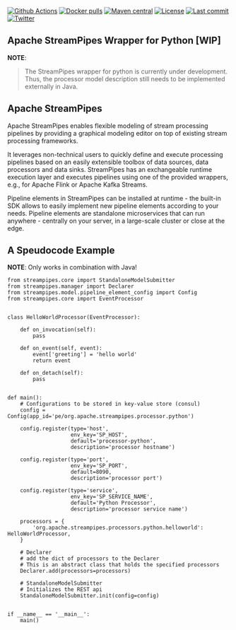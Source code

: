 <!--
  ~ Licensed to the Apache Software Foundation (ASF) under one or more
  ~ contributor license agreements.  See the NOTICE file distributed with
  ~ this work for additional information regarding copyright ownership.
  ~ The ASF licenses this file to You under the Apache License, Version 2.0
  ~ (the "License"); you may not use this file except in compliance with
  ~ the License.  You may obtain a copy of the License at
  ~
  ~    http://www.apache.org/licenses/LICENSE-2.0
  ~
  ~ Unless required by applicable law or agreed to in writing, software
  ~ distributed under the License is distributed on an "AS IS" BASIS,
  ~ WITHOUT WARRANTIES OR CONDITIONS OF ANY KIND, either express or implied.
  ~ See the License for the specific language governing permissions and
  ~ limitations under the License.
  ~
  -->

[![Github Actions](https://img.shields.io/github/workflow/status/apache/streampipes/build-and-deploy-docker-dev)](https://github.com/apache/streampipes/actions/)
[![Docker pulls](https://img.shields.io/docker/pulls/apachestreampipes/backend.svg)](https://hub.docker.com/r/apachestreampipes/backend/)
[![Maven central](https://img.shields.io/maven-central/v/org.apache.streampipes/streampipes-backend.svg)](https://img.shields.io/maven-central/v/org.apache.streampipes/streampipes-backend.svg)
[![License](https://img.shields.io/github/license/apache/streampipes.svg)](http://www.apache.org/licenses/LICENSE-2.0)
[![Last commit](https://img.shields.io/github/last-commit/apache/streampipes.svg)]()
[![Twitter](https://img.shields.io/twitter/follow/StreamPipes.svg?label=Follow&style=social)](https://twitter.com/StreamPipes)

## Apache StreamPipes Wrapper for Python [WIP]
**NOTE**: 

> The StreamPipes wrapper for python is currently under development. Thus, the processor model description still needs to be implemented externally in Java.

## Apache StreamPipes
Apache StreamPipes enables flexible modeling of stream processing pipelines by providing a graphical 
modeling editor on top of existing stream processing frameworks.

It leverages non-technical users to quickly define and execute processing pipelines based on an easily extensible 
toolbox of data sources, data processors and data sinks. StreamPipes has an exchangeable runtime execution layer and executes pipelines using one of the provided wrappers, e.g., for Apache Flink or Apache Kafka Streams.

Pipeline elements in StreamPipes can be installed at runtime - the built-in SDK allows to easily implement new 
pipeline elements according to your needs. Pipeline elements are standalone microservices that can run anywhere - centrally on your server, in a large-scale cluster or close at the edge.


## A Speudocode Example
**NOTE**:
Only works in combination with Java!
````
from streampipes.core import StandaloneModelSubmitter
from streampipes.manager import Declarer
from streampipes.model.pipeline_element_config import Config
from streampipes.core import EventProcessor


class HelloWorldProcessor(EventProcessor):

    def on_invocation(self):
        pass

    def on_event(self, event):
        event['greeting'] = 'hello world'
        return event

    def on_detach(self):
        pass


def main():
    # Configurations to be stored in key-value store (consul)
    config = Config(app_id='pe/org.apache.streampipes.processor.python')

    config.register(type='host',
                    env_key='SP_HOST',
                    default='processor-python',
                    description='processor hostname')

    config.register(type='port',
                    env_key='SP_PORT',
                    default=8090,
                    description='processor port')

    config.register(type='service',
                    env_key='SP_SERVICE_NAME',
                    default='Python Processor',
                    description='processor service name')

    processors = {
        'org.apache.streampipes.processors.python.helloworld': HelloWorldProcessor,
    }

    # Declarer
    # add the dict of processors to the Declarer
    # This is an abstract class that holds the specified processors
    Declarer.add(processors=processors)

    # StandaloneModelSubmitter
    # Initializes the REST api
    StandaloneModelSubmitter.init(config=config)


if __name__ == '__main__':
    main()
````
